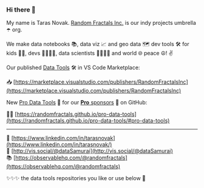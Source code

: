 ### Hi there 👋

My name is Taras Novak. [Random Fractals Inc.](https://vis.social/tags/RandomFractalsInc) is our indy projects umbrella ☂️ org.

We make data notebooks 📚, data viz 📈 and geo data 🗺️ dev tools 🛠️ for kids 🧒👧, devs 👨‍💻👩‍💻, data scientists 🧑‍🔬👩‍🔬 and world 🌐 peace ☮️! ✌️

Our published [Data Tools](https://vis.social/tags/DataTools) 🛠️ in VS Code Marketplace:

📥 [https://marketplace.visualstudio.com/publishers/RandomFractalsInc](https://marketplace.visualstudio.com/publishers/RandomFractalsInc)

New [Pro Data Tools](https://github.com/RandomFractals/pro-data-tools#pro-data-tools) 🔬 for our [**Pro** sponsors](https://github.com/sponsors/RandomFractals) 💖 on GitHub:

🧙‍♂️ [https://randomfractals.github.io/pro-data-tools](https://randomfractals.github.io/pro-data-tools/#pro-data-tools)

---

🔗 [https://www.linkedin.com/in/tarasnovak](https://www.linkedin.com/in/tarasnovak/)<br>
🐘 [http://vis.social/@dataSamurai](http://vis.social/@dataSamurai)<br>
📚 [https://observablehq.com/@randomfractals](https://observablehq.com/@randomfractals)<br>

✨✨✨ the data tools repositories you like or use below 🙏
